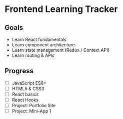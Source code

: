 # Frontend Learning Tracker

## Goals

- Learn React fundamentals
- Learn component architecture
- Learn state management (Redux / Context API)
- Learn routing & APIs

## Progress

- [ ] JavaScript ES6+
- [ ] HTML5 & CSS3
- [ ] React basics
- [ ] React Hooks
- [ ] Project: Portfolio Site
- [ ] Project: Mini-App 1
